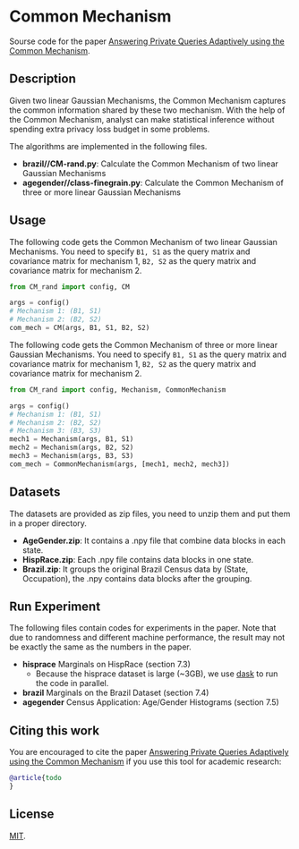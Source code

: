 # Common Mechanism 

Sourse code for the paper  [Answering Private Queries Adaptively using the Common Mechanism](todo).

## Description

Given two linear Gaussian Mechanisms, the Common Mechanism captures the common information shared by these two mechanism. With the help of the Common Mechanism, analyst can make statistical inference without spending extra privacy loss budget in some problems.

The algorithms are implemented in the following files. 

-  **brazil//CM-rand.py**:  Calculate the Common Mechanism of two linear Gaussian Mechanisms
-  **agegender//class-finegrain.py**: Calculate the Common Mechanism of three or more linear Gaussian Mechanisms



## Usage

The following code gets the Common Mechanism of two linear Gaussian Mechanisms. You need to specify `B1, S1` as the query matrix and covariance matrix for mechanism 1, `B2, S2` as the query matrix and covariance matrix for mechanism 2.

```python
from CM_rand import config, CM

args = config()
# Mechanism 1: (B1, S1)
# Mechanism 2: (B2, S2)
com_mech = CM(args, B1, S1, B2, S2)
```

The following code gets the Common Mechanism of three or more linear Gaussian Mechanisms. You need to specify `B1, S1` as the query matrix and covariance matrix for mechanism 1, `B2, S2` as the query matrix and covariance matrix for mechanism 2.

```python
from CM_rand import config, Mechanism, CommonMechanism

args = config()
# Mechanism 1: (B1, S1)
# Mechanism 2: (B2, S2)
# Mechanism 3: (B3, S3)
mech1 = Mechanism(args, B1, S1)
mech2 = Mechanism(args, B2, S2)
mech3 = Mechanism(args, B3, S3)
com_mech = CommonMechanism(args, [mech1, mech2, mech3])
```


## Datasets
The datasets are provided as zip files, you need to unzip them and put them in a proper directory.
- **AgeGender.zip**: It contains a .npy file that combine data blocks in each state.
- **HispRace.zip**: Each .npy file contains data blocks in one state. 
- **Brazil.zip**: It groups the original Brazil Census data by (State, Occupation), the .npy contains data blocks after the grouping.


## Run Experiment

The following files contain codes for experiments in the paper. Note that due to randomness and different machine performance, the result may not be exactly the same as the numbers in the paper. 
- **hisprace** Marginals on HispRace (section 7.3)
  - Because the hisprace dataset is large (~3GB), we use [dask](https://www.dask.org/) to run the code in parallel.
- **brazil** Marginals on the Brazil Dataset (section 7.4)
- **agegender** Census Application: Age/Gender Histograms (section 7.5)



## Citing this work

You are encouraged to cite the paper [Answering Private Queries Adaptively using the Common Mechanism](todo) if you use this tool for academic research:

```bibtex
@article{todo
}
```



## License

[MIT](https://github.com/cmla-psu/commonmech/blob/main/LICENSE).
